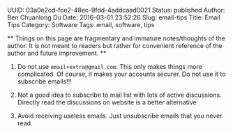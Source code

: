 UUID: 03a0e2cd-fce2-48ec-9fdd-4addcaad0021
Status: published
Author: Ben Chuanlong Du
Date: 2016-03-01 23:52:26
Slug: email-tips
Title: Email Tips
Category: Software
Tags: email, software, tips

**
Things on this page are fragmentary and immature notes/thoughts of the author. 
It is not meant to readers but rather for convenient reference of the author and future improvement.
**
 

1. Do not use `email+extra@gmail.com`. 
This only makes things more complicated.
Of course, 
it makes your accounts securer.
Do not use it to subscribe emails!!!

2. Not a good idea to subscribe to mail list with lots of active discussions.
Directly read the discussions on website is a better alternative

3. Avoid receiving useless emails. 
Just unsubscribe emails that you never read.
